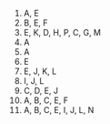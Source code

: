 1. A, E
2. B, E, F
3. E, K, D, H, P, C, G, M
4. А
5. A
6. E
7. E, J, K, L
8. I, J, L
9. C, D, E, J
10. A, B, C, E, F
11. A, B, C, E, I, J, L, N
